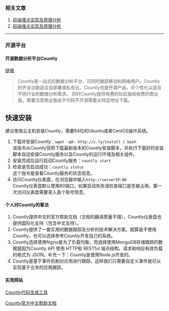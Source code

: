 ### 相关文章
1. [前端埋点实现及原理分析](https://blog.csdn.net/u013339851/article/details/23098695?utm_source=blogxgwz0)
2. [前端埋点实现及原理分析](https://blog.csdn.net/zzh920625/article/details/75810210/)

---

### 开源平台

#### 开源数据分析平台Countly

[链接](https://blog.csdn.net/a158123/article/details/79184049)

> Countly是一站式的数据分析平台，可同时跟踪移动和网络用户。Countly的齐全功能适合自部署或私有云。Countly也是开源产品，可个性化以适合不同行业的数据分析需求。
同时Countly提供免费的社区版和收费的商业版，需要注意商业版由于代码不开源需要从特定地址下载。



## 快速安装

建议使用云主机安装Countly，需要64位的Ubuntu或者CentOS操作系统。

1.  下载并安装Countly：`wget -qO- http://c.ly/install | bash`  
    该指令从Countly官网下载最新版本的Countly安装脚本，并执行下载好的安装脚本自动安装Countly服务以及Countly的运行环境及相关组件。
2.  安装完成后运行启动Countly服务：`countly start`
3.  检查是否启动成功：`countly status`  
    这个指令是查看Countly服务的状态信息。
4.  访问Countly仪表盘，在浏览器中输入`http://serverIP:80`  
    Countly仪表盘默认使用80端口，如果启动失败请检查端口是否被占用。第一次访问仪表盘需要录入首个账号信息。

#### 个人对Countly的看法

1.  Countly提供中文的官方帮助文档（文档的翻译质量不错），Countly仪表盘也提供国际化支持（包含中文支持）。
2.  Countly提供了一套实用的数据跟踪及分析的技术解决方案。就算是不使用Countly，也可以选择参考Countly开发自己的系统。
3.  Countly选择使用Nginx是为了负载均衡，而选择使用MongoDB存储跟踪的数据是因为Countly API 使用 HTTP和 RESTful 端点结构。请求和响应有效负载的格式为 JSON。补充一下：Countly是使用Node.js开发的。
4.  Countly是基于事件机制对应用进行跟踪，这样我们只需要自定义事件就可以实现基于业务的应用跟踪。

#### 实用网站

[Countly代码生成工具](https://code.count.ly/index.html)

[Countly官方中文帮助文档](https://resources.count.ly/v2.0)
